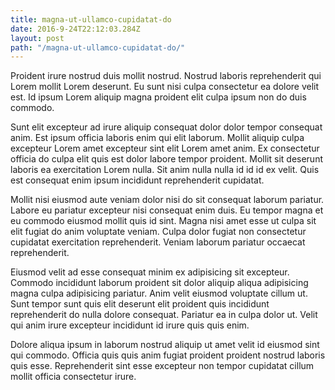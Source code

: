 ```yaml
---
title: magna-ut-ullamco-cupidatat-do
date: 2016-9-24T22:12:03.284Z
layout: post
path: "/magna-ut-ullamco-cupidatat-do/"
---
```


Proident irure nostrud duis mollit nostrud. Nostrud laboris reprehenderit qui Lorem mollit Lorem deserunt. Eu sunt nisi culpa consectetur ea dolore velit est. Id ipsum Lorem aliquip magna proident elit culpa ipsum non do duis commodo.

Sunt elit excepteur ad irure aliquip consequat dolor dolor tempor consequat anim. Est ipsum officia laboris enim qui elit laborum. Mollit aliquip culpa excepteur Lorem amet excepteur sint elit Lorem amet anim. Ex consectetur officia do culpa elit quis est dolor labore tempor proident. Mollit sit deserunt laboris ea exercitation Lorem nulla. Sit anim nulla nulla id id id ex velit. Quis est consequat enim ipsum incididunt reprehenderit cupidatat.

Mollit nisi eiusmod aute veniam dolor nisi do sit consequat laborum pariatur. Labore eu pariatur excepteur nisi consequat enim duis. Eu tempor magna et eu commodo eiusmod mollit quis id sint. Magna nisi amet esse ut culpa sit elit fugiat do anim voluptate veniam. Culpa dolor fugiat non consectetur cupidatat exercitation reprehenderit. Veniam laborum pariatur occaecat reprehenderit.

Eiusmod velit ad esse consequat minim ex adipisicing sit excepteur. Commodo incididunt laborum proident sit dolor aliquip aliqua adipisicing magna culpa adipisicing pariatur. Anim velit eiusmod voluptate cillum ut. Sunt tempor sunt quis elit deserunt elit proident quis incididunt reprehenderit do nulla dolore consequat. Pariatur ea in culpa dolor ut. Velit qui anim irure excepteur incididunt id irure quis quis enim.

Dolore aliqua ipsum in laborum nostrud aliquip ut amet velit id eiusmod sint qui commodo. Officia quis quis anim fugiat proident proident nostrud laboris quis esse. Reprehenderit sint esse excepteur non tempor cupidatat cillum mollit officia consectetur irure.